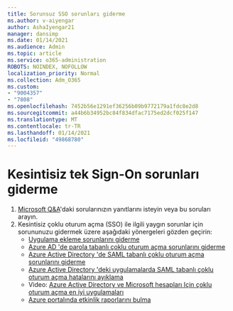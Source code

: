 ```yaml
---
title: Sorunsuz SSO sorunları giderme
ms.author: v-aiyengar
author: AshaIyengar21
manager: dansimp
ms.date: 01/14/2021
ms.audience: Admin
ms.topic: article
ms.service: o365-administration
ROBOTS: NOINDEX, NOFOLLOW
localization_priority: Normal
ms.collection: Adm_O365
ms.custom:
- "9004357"
- "7808"
ms.openlocfilehash: 7452b56e1291ef36256b09b9772179a1fdc8e2d8
ms.sourcegitcommit: a44b6b34952bc84f834dfac7175ed2dcf025f147
ms.translationtype: MT
ms.contentlocale: tr-TR
ms.lasthandoff: 01/14/2021
ms.locfileid: "49868780"
---
```

# <a name="troubleshooting-seamless-single-sign-on-issues"></a>Kesintisiz tek Sign-On sorunları giderme

1. [Microsoft Q&A](https://docs.microsoft.com/azure/active-directory/reports-monitoring/howto-find-activity-reports#troubleshoot-issues-with-activity-reports)'daki sorularınızın yanıtlarını isteyin veya bu soruları arayın.
1. Kesintisiz çoklu oturum açma (SSO) ile ilgili yaygın sorunlar için sorununuzu gidermek üzere aşağıdaki yönergeleri gözden geçirin:
    - [Uygulama ekleme sorunlarını giderme](https://docs.microsoft.com/azure/active-directory/manage-apps/troubleshoot-adding-apps) 
    - [Azure AD 'de parola tabanlı çoklu oturum açma sorunlarını giderme](https://docs.microsoft.com/azure/active-directory/manage-apps/troubleshoot-password-ba) 
    - [Azure Active Directory 'de SAML tabanlı çoklu oturum açma sorunlarını giderme](https://docs.microsoft.com/azure/active-directory/manage-apps/troubleshoot-saml-based-sso) 
    - [Azure Active Directory 'deki uygulamalarda SAML tabanlı çoklu oturum açma hatalarını ayıklama](https://docs.microsoft.com/azure/active-directory/manage-apps/debug-saml-sso-issues) 
    - Video: [Azure Active Directory ve Microsoft hesapları Için çoklu oturum açma en iyi uygulamaları](https://azure.microsoft.com/resources/videos/ignite-2018-single-sign-on-best-practices-for-azure-active-directory-and-microsoft-accounts/) 
    - [Azure portalında etkinlik raporlarını bulma](https://docs.microsoft.com/azure/active-directory/reports-monitoring/howto-find-activity-reports#troubleshoot-issues-with-activity-reports)